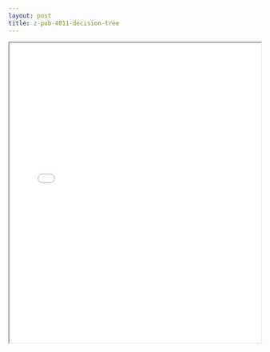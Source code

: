 ```yaml
---
layout: post
title: z-pub-4011-decision-tree
---
```


<div class="pdf-container">
<iframe src="/ea/assets/pdfs/pub.n.ins/z-pub-4011-decision-tree.pdf" height="600" width="100%" allowFullScreen="true"></iframe>
</div>

